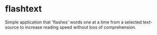 # flashtext
Simple application that 'flashes' words one at a time from a selected text-source to increase reading speed without loss of comprehension. 
